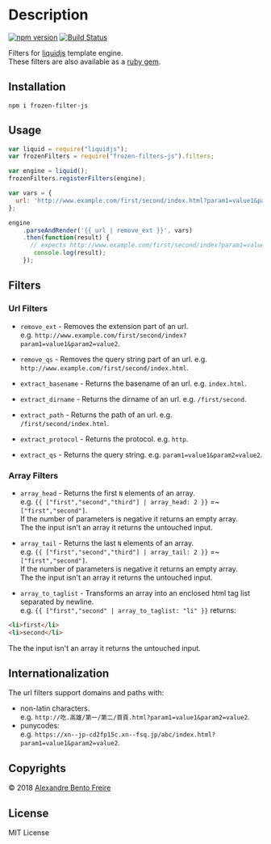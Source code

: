 # Description
[![npm version](https://badge.fury.io/js/frozen-filters-js.svg)](https://badge.fury.io/js/frozen-filters-js)
[![Build Status](https://travis-ci.org/a-bentofreire/frozen-filters-js.svg?branch=master)](https://travis-ci.org/a-bentofreire/frozen-filters-js)  
  
Filters for [liquidjs](https://github.com/harttle/liquidjs) template engine.  
These filters are also available as a [ruby gem](https://rubygems.org/gems/frozen-filters).

## Installation
`npm i frozen-filter-js`  

## Usage
```js
var liquid = require("liquidjs");
var frozenFilters = require("frozen-filters-js").filters;

var engine = liquid();
frozenFilters.registerFilters(engine);

var vars = {
  url: 'http://www.example.com/first/second/index.html?param1=value1&param2=value2'
};

engine
    .parseAndRender('{{ url | remove_ext }}', vars)
    .then(function(result) {
      // expects http://www.example.com/first/second/index?param1=value1&param2=value2
       console.log(result);
    });
```

## Filters
### Url Filters
  
- `remove_ext` - Removes the extension part of an url.   
e.g. `http://www.example.com/first/second/index?param1=value1&param2=value2`.
  
- `remove_qs` - Removes the query string part of an url. e.g. `http://www.example.com/first/second/index.html`.
- `extract_basename` - Returns the basename of an url. e.g. `index.html`.
- `extract_dirname` - Returns the dirname of an url. e.g. `/first/second`.
- `extract_path` - Returns the path of an url. e.g. `/first/second/index.html`.
- `extract_protocol` - Returns the protocol. e.g. `http`.
- `extract_qs` - Returns the query string. e.g. `param1=value1&param2=value2`.
  
### Array Filters
  
- `array_head` - Returns the first `N` elements of an array.  
 e.g. `{{ ["first","second","third"] | array_head: 2 }}` =~ `["first","second"]`.  
 If the number of parameters is negative it returns an empty array.  
 The the input isn't an array it returns the untouched input.  
  
- `array_tail` - Returns the last `N` elements of an array.  
 e.g. `{{ ["first","second","third"] | array_tail: 2 }}` =~ `["first","second"]`.  
 If the number of parameters is negative it returns an empty array.  
 The the input isn't an array it returns the untouched input.  
- `array_to_taglist` - Transforms an array into an enclosed html tag list separated by newline.  
 e.g. `{{ ["first","second" | array_to_taglist: "li" }}`  returns:  
```html
<li>first</li>
<li>second</li>
```
  
The the input isn't an array it returns the untouched input.
  
## Internationalization
  
The url filters support domains and paths with:
- non-latin characters.  
e.g. `http://吃.高雄/第一/第二/首頁.html?param1=value1&param2=value2`.  
- punycodes:  
e.g. `https://xn--jp-cd2fp15c.xn--fsq.jp/abc/index.html?param1=value1&param2=value2`.  
  
## Copyrights
  
© 2018 [Alexandre Bento Freire](https://www.a-bentofreire.com)  
  
  
## License
  
MIT License  
